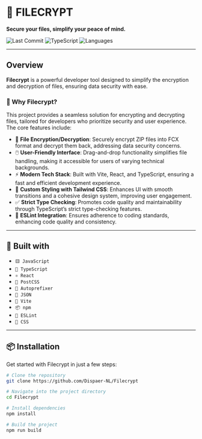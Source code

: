 # 🔐 FILECRYPT

**Secure your files, simplify your peace of mind.**

![Last Commit](https://img.shields.io/github/last-commit/Dispaer-NL/Filecrypt?style=flat-square)
![TypeScript](https://img.shields.io/badge/typescript-74.4%25-blue?style=flat-square)
![Languages](https://img.shields.io/github/languages/count/Dispaer-NL/Filecrypt?style=flat-square)

---

## Overview

**Filecrypt** is a powerful developer tool designed to simplify the encryption and decryption of files, ensuring data security with ease.

### 🚀 Why Filecrypt?

This project provides a seamless solution for encrypting and decrypting files, tailored for developers who prioritize security and user experience. The core features include:

- 🔐 **File Encryption/Decryption**: Securely encrypt ZIP files into FCX format and decrypt them back, addressing data security concerns.
- 🖱️ **User-Friendly Interface**: Drag-and-drop functionality simplifies file handling, making it accessible for users of varying technical backgrounds.
- ⚡ **Modern Tech Stack**: Built with Vite, React, and TypeScript, ensuring a fast and efficient development experience.
- 🎨 **Custom Styling with Tailwind CSS**: Enhances UI with smooth transitions and a cohesive design system, improving user engagement.
- ✅ **Strict Type Checking**: Promotes code quality and maintainability through TypeScript’s strict type-checking features.
- 🧹 **ESLint Integration**: Ensures adherence to coding standards, enhancing code quality and consistency.

---

## 🧰 Built with

- `🟨 JavaScript`
- `🔵 TypeScript`
- `⚛️ React`
- `💄 PostCSS`
- `🧼 Autoprefixer`
- `💽 JSON`
- `🧩 Vite`
- `📦 npm`
- `🧠 ESLint`
- `🎨 CSS`

---

## 📦 Installation

Get started with Filecrypt in just a few steps:

```bash
# Clone the repository
git clone https://github.com/Dispaer-NL/Filecrypt

# Navigate into the project directory
cd Filecrypt

# Install dependencies
npm install

# Build the project
npm run build
